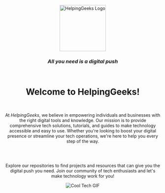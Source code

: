 <div align="center">
  <img src="https://avatars.githubusercontent.com/u/169800999?s=200&v=4" alt="HelpingGeeks Logo" width="150" height="150">

  ### *All you need is a digital push*
  <br/>

  # Welcome to HelpingGeeks!

  <br/>

  At *HelpingGeeks*, we believe in empowering individuals and businesses with the right digital tools and knowledge. Our mission is to provide comprehensive tech solutions, tutorials, and guides to make technology accessible and easy to use. Whether you're looking to boost your digital presence or streamline your tech operations, we're here to help you every step of the way.

<br/>
<br/>

  Explore our repositories to find projects and resources that can give you the digital push you need. Join our community of tech enthusiasts and let's make technology work for you!

  <img src="https://global.discourse-cdn.com/business6/uploads/codeorgforum/original/2X/5/5850a08813648555f34c29bea7b6d1de15f01655.gif" alt="Cool Tech GIF" m-width="600" m-height="400">
</div>
